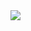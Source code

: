 
<a href="https://github.com/anuraghazra/github-readme-stats">
  <img  src="https://github-profile-summary-cards.vercel.app/api/cards/profile-details?username=takahirox0323&theme=dracula">
</a>

